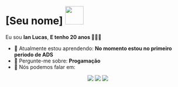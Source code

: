 # [Seu nome] <img src="https://media.tenor.com/CzsxWMHR5nAAAAAM/michelly-ziggs.gif" width="50px">

Eu sou <strong>Ian Lucas</strong>, <strong>E tenho 20 anos </strong> 👨🏻‍💻 

- 🚀 Atualmente estou aprendendo: <strong>No momento estou no primeiro periodo de ADS</strong> 
- 💬 Pergunte-me sobre: <strong>Progamação</strong>
- 📣 Nós podemos falar em: <strong></strong>

<div align="center">

  <a href="#" alt="Gmail">
    <img src="https://img.shields.io/badge/-Gmail-FF0000?style=flat-square&labelColor=FF0000&logo=gmail&logoColor=white&link=LINK-DO-SEU-EMAIL"/></a>

  <a href="#" alt="Linkedin">
    <img src="https://img.shields.io/badge/-Linkedin-0e76a8?style=flat-square&logo=Linkedin&logoColor=white&link=LINK-DO-SEU-LINKEDIN" /></a>

  <a href="#" alt="Instagram">
    <img src="https://img.shields.io/badge/-Instagram-DF0174?style=flat-square&labelColor=DF0174&logo=instagram&logoColor=white&link=LINK-DO-SEU-INSTAGRAM"/></a>

</div>
